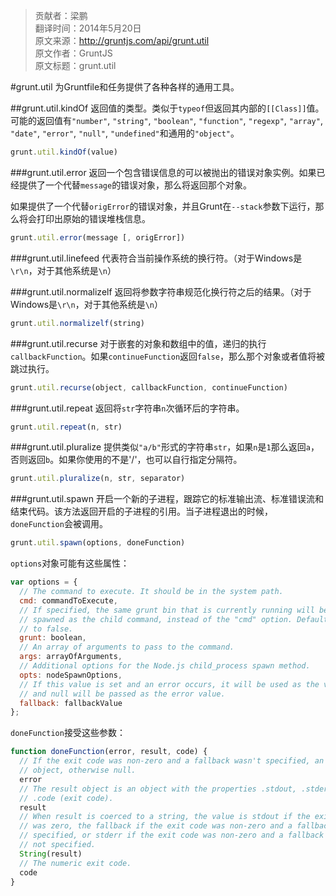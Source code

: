 > 贡献者：梁鹏  
> 翻译时间：2014年5月20日  
> 原文来源：http://gruntjs.com/api/grunt.util  
> 原文作者：GruntJS  
> 原文标题：grunt.util  

#grunt.util
为Gruntfile和任务提供了各种各样的通用工具。

##grunt.util.kindOf
返回值的类型。类似于`typeof`但返回其内部的`[[Class]]`值。可能的返回值有`"number"`, `"string"`, `"boolean"`, `"function"`, `"regexp"`, `"array"`, `"date"`, `"error"`, `"null"`, `"undefined"`和通用的`"object"`。

```js
grunt.util.kindOf(value)
```

###grunt.util.error
返回一个包含错误信息的可以被抛出的错误对象实例。如果已经提供了一个代替`message`的错误对象，那么将返回那个对象。

如果提供了一个代替`origError`的错误对象，并且Grunt在`--stack`参数下运行，那么将会打印出原始的错误堆栈信息。

```js
grunt.util.error(message [, origError])
```

###grunt.util.linefeed
代表符合当前操作系统的换行符。（对于Windows是`\r\n`，对于其他系统是`\n`）

###grunt.util.normalizelf
返回将参数字符串规范化换行符之后的结果。（对于Windows是`\r\n`，对于其他系统是`\n`）

```js
grunt.util.normalizelf(string)
```

###grunt.util.recurse
对于嵌套的对象和数组中的值，递归的执行`callbackFunction`。如果`continueFunction`返回`false`，那么那个对象或者值将被跳过执行。

```js
grunt.util.recurse(object, callbackFunction, continueFunction)
```

###grunt.util.repeat
返回将`str`字符串`n`次循环后的字符串。

```js
grunt.util.repeat(n, str)
```

###grunt.util.pluralize
提供类似`"a/b"`形式的字符串`str`，如果`n`是`1`那么返回`a`，否则返回`b`。如果你使用的不是'/'，也可以自行指定分隔符。

```js
grunt.util.pluralize(n, str, separator)
```

###grunt.util.spawn
开启一个新的子进程，跟踪它的标准输出流、标准错误流和结束代码。该方法返回开启的子进程的引用。当子进程退出的时候，`doneFunction`会被调用。

```js
grunt.util.spawn(options, doneFunction)
```

`options`对象可能有这些属性：

```js
var options = {
  // The command to execute. It should be in the system path.
  cmd: commandToExecute,
  // If specified, the same grunt bin that is currently running will be
  // spawned as the child command, instead of the "cmd" option. Defaults
  // to false.
  grunt: boolean,
  // An array of arguments to pass to the command.
  args: arrayOfArguments,
  // Additional options for the Node.js child_process spawn method.
  opts: nodeSpawnOptions,
  // If this value is set and an error occurs, it will be used as the value
  // and null will be passed as the error value.
  fallback: fallbackValue
};
```

`doneFunction`接受这些参数：

```js
function doneFunction(error, result, code) {
  // If the exit code was non-zero and a fallback wasn't specified, an Error
  // object, otherwise null.
  error
  // The result object is an object with the properties .stdout, .stderr, and
  // .code (exit code).
  result
  // When result is coerced to a string, the value is stdout if the exit code
  // was zero, the fallback if the exit code was non-zero and a fallback was
  // specified, or stderr if the exit code was non-zero and a fallback was
  // not specified.
  String(result)
  // The numeric exit code.
  code
}
```

